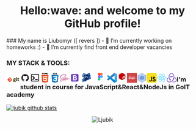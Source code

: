 <h1 align="center">Hello:wave: and welcome to my GitHub profile! </h1>
### My name is Liubomyr ([ revers ])
- 🔭 I’m currently working on homeworks :)
- 🌱 I’m currently find front end developer vacancies


### MY STACK & TOOLS:

[<img align="left" alt="Git" width="36px" src="https://raw.githubusercontent.com/ljubik/ljubik/main/image/git.png" />]()
[<img align="left" alt="GitHub" width="26px" src="https://raw.githubusercontent.com/ljubik/ljubik/main/image/github.png" />]()
[<img align="left" alt="Terminal" width="26px" src="https://raw.githubusercontent.com/ljubik/ljubik/main/image/terminal.png" />]()
[<img align="left" alt="HTML5" width="26px" src="https://raw.githubusercontent.com/ljubik/ljubik/main/image/html.png" />]()
[<img align="left" alt="CSS3" width="26px" src="https://raw.githubusercontent.com/ljubik/ljubik/main/image/css.png" />]()
[<img align="left" alt="Sass" width="26px" src="https://raw.githubusercontent.com/ljubik/ljubik/main/image/sass.png" />]()

[<img align="left" alt="Bootstrap" width="26px" src="https://raw.githubusercontent.com/ljubik/ljubik/main/image/bootstrap.png" />]()
[<img align="left" alt="Photoshop" width="36px" src="https://raw.githubusercontent.com/ljubik/ljubik/main/image/photoshop.png" />]()
[<img align="left" alt="Figma" width="36px" src="https://raw.githubusercontent.com/ljubik/ljubik/main/image/figma.png" />]()
[<img align="left" alt="Visual Studio Code" width="26px" src="https://raw.githubusercontent.com/ljubik/ljubik/main/image/vscode.png" />]()

[<img align="left" alt="NPM" width="26px" src="https://raw.githubusercontent.com/ljubik/ljubik/main/image/npm.png" />]()
[<img align="left" alt="Gulp" width="26px" src="https://raw.githubusercontent.com/ljubik/ljubik/main/image/gulp.png" />]()
[<img align="left" alt="Webpack" width="26px" src="https://raw.githubusercontent.com/ljubik/ljubik/main/image/webpack.png" />]()
[<img align="left" alt="JavaScript" width="26px" src="https://raw.githubusercontent.com/ljubik/ljubik/main/image/js.png" />]()
[<img align="left" alt="JavaScript react" width="26px" src="https://raw.githubusercontent.com/ljubik/ljubik/main/image/react.png" />]()
[<img align="left" alt="JavaScript redux" width="26px" src="https://raw.githubusercontent.com/ljubik/ljubik/main/image/redux.png" />]()


### i'm student in course for JavaScript&React&NodeJs in GoIT academy

[![ljubik github stats](https://github-readme-stats.vercel.app/api?username=ljubik)](https://github.com/ljubik)

<p align="center"><img src="https://komarev.com/ghpvc/?username=ljubik&label=PROFILE+VIEWS" alt="Ljubik" /></p>


<!--
**ljubik/ljubik** is a ✨ _special_ ✨ repository because its `README.md` (this file) appears on your GitHub profile.

Here are some ideas to get you started:

- 🔭 I’m currently working on homeworks :)
- 🌱 I’m currently learning react in GoIt
- 👯 I’m looking to collaborate on ...
- 🤔 I’m looking for help with ...
- 💬 Ask me about ...
- 📫 How to reach me: ...
- 😄 Pronouns: ...
- ⚡ Fun fact: ...
-->
